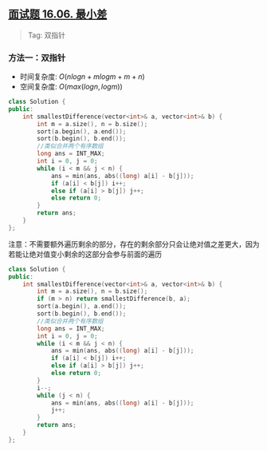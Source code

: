 ## [面试题 16.06. 最小差](https://leetcode.cn/problems/smallest-difference-lcci/description/)

> Tag: 双指针

### 方法一：双指针
* 时间复杂度: ${O(nlogn+mlogm+m+n)}$
* 空间复杂度: ${O(max(logn, logm))}$

```cpp
class Solution {
public:
    int smallestDifference(vector<int>& a, vector<int>& b) {
        int m = a.size(), n = b.size();
        sort(a.begin(), a.end());
        sort(b.begin(), b.end());
        //类似合并两个有序数组
        long ans = INT_MAX;
        int i = 0, j = 0;
        while (i < m && j < n) {
            ans = min(ans, abs((long) a[i] - b[j]));
            if (a[i] < b[j]) i++;
            else if (a[i] > b[j]) j++;
            else return 0;            
        }
        return ans;
    }
};
```

注意：不需要额外遍历剩余的部分，存在的剩余部分只会让绝对值之差更大，因为若能让绝对值变小剩余的这部分会参与前面的遍历

```cpp
class Solution {
public:
    int smallestDifference(vector<int>& a, vector<int>& b) {
        int m = a.size(), n = b.size();
        if (m > n) return smallestDifference(b, a);
        sort(a.begin(), a.end());
        sort(b.begin(), b.end());
        //类似合并两个有序数组
        long ans = INT_MAX;
        int i = 0, j = 0;
        while (i < m && j < n) {
            ans = min(ans, abs((long) a[i] - b[j]));
            if (a[i] < b[j]) i++;
            else if (a[i] > b[j]) j++;
            else return 0;            
        }
        i--;
        while (j < n) {
            ans = min(ans, abs((long) a[i] - b[j]));
            j++;
        }
        return ans;
    }
};
```

